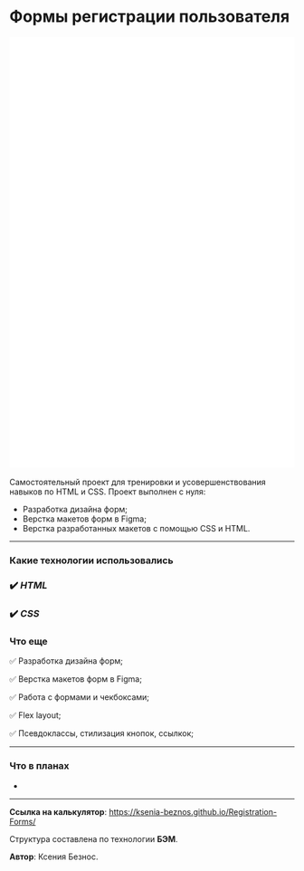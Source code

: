 # Формы регистрации пользователя

![Alt-шапка](/images/Form_for_README.svg)

Самостоятельный проект для тренировки и усовершенствования навыков по HTML и CSS.
Проект выполнен с нуля:
- Разработка дизайна форм;
- Верстка макетов форм в Figma;
- Верстка разработанных макетов с помощью CSS и HTML.

____

### **Какие технологии использовались**

### :heavy_check_mark: _HTML_
### :heavy_check_mark: _CSS_


### **Что еще**

:white_check_mark: Разработка дизайна форм;

:white_check_mark: Верстка макетов форм в Figma;

:white_check_mark: Работа с формами и чекбоксами;

:white_check_mark: Flex layout;

:white_check_mark: Псевдоклассы, стилизация кнопок, ссылкок;

____

### **Что в планах**

- 

____

**Ссылка на калькулятор**: https://ksenia-beznos.github.io/Registration-Forms/

Структура составлена по технологии **БЭМ**.

**Автор**: Ксения Безнос.
